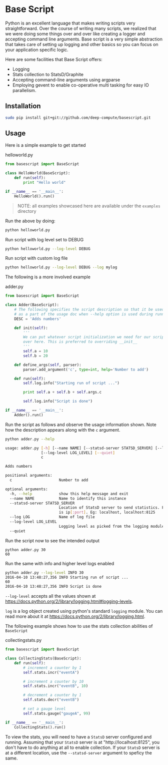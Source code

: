 # Base Script

Python is an excellent language that makes writing scripts very straightforward. Over the course of writing many scripts, we realized that we were doing some things over and over like creating a logger and accepting command line arguments. Base script is a very simple abstraction that takes care of setting up logging and other basics so you can focus on your application specific logic.

Here are some facilities that Base Script offers:
- Logging
- Stats collection to StatsD/Graphite
- Accepting command-line arguments using argparse
- Employing gevent to enable co-operative multi tasking for easy IO
  parallelism.

## Installation

``` bash
sudo pip install git+git://github.com/deep-compute/basescript.git
```

## Usage

Here is a simple example to get started

helloworld.py
```python
from basescript import BaseScript

class HelloWorld(BaseScript):
    def run(self):
        print "Hello world"

if __name__ == '__main__':
    HelloWorld().run()
```

> NOTE: all examples showcased here are available under the `examples` directory

Run the above by doing:

```bash
python helloworld.py
```

Run script with log level set to DEBUG

```bash
python helloworld.py --log-level DEBUG
```

Run script with custom log file

```bash
python helloworld.py --log-level DEBUG --log mylog
```

The following is a more involved example

adder.py
```python
from basescript import BaseScript

class Adder(BaseScript):
    # The following specifies the script description so that it be used
    # as a part of the usage doc when --help option is used during running.
    DESC = 'Adds numbers'

    def init(self):
        '''
        We can put whatever script initialization we need for our script
        over here. This is preferred to overriding __init__
        '''
        self.a = 10
        self.b = 20

    def define_args(self, parser):
        parser.add_argument('c', type=int, help='Number to add')

    def run(self):
        self.log.info("Starting run of script ...")

        print self.a + self.b + self.args.c

        self.log.info("Script is done")

if __name__ == '__main__':
    Adder().run()
```

Run the script as follows and observe the usage information shown. Note how the
description appears along with the `c` argument.
```bash
python adder.py --help

usage: adder.py [-h] [--name NAME] [--statsd-server STATSD_SERVER] [--log LOG]
                [--log-level LOG_LEVEL] [--quiet]
                c

Adds numbers

positional arguments:
  c                     Number to add

optional arguments:
  -h, --help            show this help message and exit
  --name NAME           Name to identify this instance
  --statsd-server STATSD_SERVER
                        Location of StatsD server to send statistics. Format
                        is ip[:port]. Eg: localhost, localhost:8125
  --log LOG             Name of log file
  --log-level LOG_LEVEL
                        Logging level as picked from the logging module
  --quiet

```

Run the script now to see the intended output
```shell
python adder.py 30
60
```

Run the same with info and higher level logs enabled
```bash
python adder.py --log-level INFO 30
2016-04-10 13:48:27,356 INFO Starting run of script ...
60
2016-04-10 13:48:27,356 INFO Script is done
```

`--log-level` accepts all the values shown at
https://docs.python.org/2/library/logging.html#logging-levels.

`log` is a log object created using python's standard `logging` module. You can
read more about it at https://docs.python.org/2/library/logging.html.

The following example shows how to use the stats collection abilities of
`BaseScript`

collectingstats.py
```python
from basescript import BaseScript

class CollectingStats(BaseScript):
    def run(self):
        # increment a counter by 1
        self.stats.incr("eventA")

        # increment a counter by 10
        self.stats.incr("eventB", 10)

        # decrement a counter by 1
        self.stats.decr("eventB")

        # set a gauge level
        self.stats.gauge("gaugeA", 99)

if __name__ == '__main__':
    CollectingStats().run()
```

To view the stats, you will need to have a `StatsD` server configured and
running. Assuming that your `StatsD` server is at "http://localhost:8125", you
don't have to do anything at all to enable collection. If your `StatsD` server
is at a different location, use the `--statsd-server` argument to speficy the
same.
